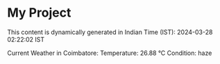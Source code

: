 # My Project

This content is dynamically generated in Indian Time (IST): 2024-03-28 02:22:02 IST


Current Weather in Coimbatore:
Temperature: 26.88 °C
Condition: haze
